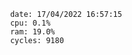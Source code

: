 

                date: 17/04/2022 16:57:15
                cpu: 0.1%
                ram: 19.0%
                cycles: 9180

                         